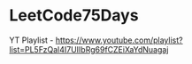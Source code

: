 # LeetCode75Days

YT Playlist - https://www.youtube.com/playlist?list=PL5FzQal4I7UIIbRg69fCZEiXaYdNuagaj
